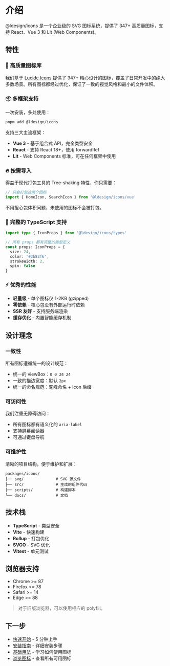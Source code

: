 # 介绍

@ldesign/icons 是一个企业级的 SVG 图标系统，提供了 347+ 高质量图标，支持 React、Vue 3 和 Lit (Web Components)。

## 特性

### 🎨 高质量图标库

我们基于 [Lucide Icons](https://lucide.dev/) 提供了 347+ 精心设计的图标，覆盖了日常开发中的绝大多数场景。所有图标都经过优化，保证了一致的视觉风格和最小的文件体积。

### 📦 多框架支持

一次安装，多处使用：

```bash
pnpm add @ldesign/icons
```

支持三大主流框架：

- **Vue 3** - 基于组合式 API，完全类型安全
- **React** - 支持 React 18+，使用 forwardRef
- **Lit** - Web Components 标准，可在任何框架中使用

### 🔥 按需导入

得益于现代打包工具的 Tree-shaking 特性，你只需要：

```ts
// 只会打包这两个图标
import { HomeIcon, SearchIcon } from '@ldesign/icons/vue'
```

不用担心包体积问题，未使用的图标不会被打包。

### 🎯 完整的 TypeScript 支持

```ts
import type { IconProps } from '@ldesign/icons/types'

// 所有 props 都有完整的类型定义
const props: IconProps = {
  size: 24,
  color: '#3b82f6',
  strokeWidth: 2,
  spin: false
}
```

### ⚡ 优秀的性能

- **轻量级** - 单个图标仅 1-2KB (gzipped)
- **零依赖** - 核心包没有外部运行时依赖
- **SSR 友好** - 支持服务端渲染
- **缓存优化** - 内置智能缓存机制

## 设计理念

### 一致性

所有图标遵循统一的设计规范：

- 统一的 viewBox：`0 0 24 24`
- 一致的描边宽度：默认 `2px`
- 统一的命名规范：驼峰命名 + Icon 后缀

### 可访问性

我们注重无障碍访问：

- 所有图标都有语义化的 `aria-label`
- 支持屏幕阅读器
- 可通过键盘导航

### 可维护性

清晰的项目结构，便于维护和扩展：

```
packages/icons/
├── svg/              # SVG 源文件
├── src/              # 生成的组件代码
├── scripts/          # 构建脚本
└── docs/             # 文档
```

## 技术栈

- **TypeScript** - 类型安全
- **Vite** - 快速构建
- **Rollup** - 打包优化
- **SVGO** - SVG 优化
- **Vitest** - 单元测试

## 浏览器支持

- Chrome >= 87
- Firefox >= 78
- Safari >= 14
- Edge >= 88

> 对于旧版浏览器，可以使用相应的 polyfill。

## 下一步

- [快速开始](/guide/getting-started) - 5 分钟上手
- [安装指南](/guide/installation) - 详细安装步骤
- [基础用法](/guide/usage) - 学习如何使用图标
- [浏览图标](/catalog) - 查看所有可用图标

